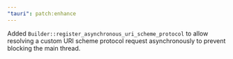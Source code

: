 ```yaml
---
"tauri": patch:enhance
---
```


Added `Builder::register_asynchronous_uri_scheme_protocol` to allow resolving a custom URI scheme protocol request asynchronously to prevent blocking the main thread.

